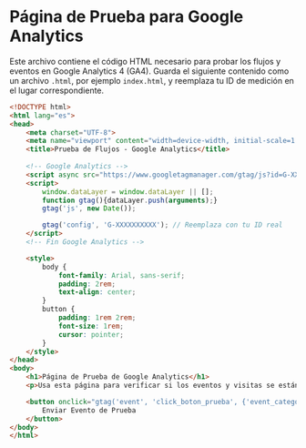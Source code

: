 # Página de Prueba para Google Analytics

Este archivo contiene el código HTML necesario para probar los flujos y eventos en Google Analytics 4 (GA4). Guarda el siguiente contenido como un archivo `.html`, por ejemplo `index.html`, y reemplaza tu ID de medición en el lugar correspondiente.

```html
<!DOCTYPE html>
<html lang="es">
<head>
    <meta charset="UTF-8">
    <meta name="viewport" content="width=device-width, initial-scale=1.0">
    <title>Prueba de Flujos - Google Analytics</title>
    
    <!-- Google Analytics -->
    <script async src="https://www.googletagmanager.com/gtag/js?id=G-XXXXXXXXXX"></script>
    <script>
        window.dataLayer = window.dataLayer || [];
        function gtag(){dataLayer.push(arguments);}
        gtag('js', new Date());

        gtag('config', 'G-XXXXXXXXXX'); // Reemplaza con tu ID real
    </script>
    <!-- Fin Google Analytics -->

    <style>
        body {
            font-family: Arial, sans-serif;
            padding: 2rem;
            text-align: center;
        }
        button {
            padding: 1rem 2rem;
            font-size: 1rem;
            cursor: pointer;
        }
    </style>
</head>
<body>
    <h1>Página de Prueba de Google Analytics</h1>
    <p>Usa esta página para verificar si los eventos y visitas se están registrando correctamente en Google Analytics.</p>

    <button onclick="gtag('event', 'click_boton_prueba', {'event_category': 'Interacción', 'event_label': 'Botón de prueba'})">
        Enviar Evento de Prueba
    </button>
</body>
</html>
